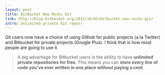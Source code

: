 ```yaml
---
layout: post
title: Bitbucket Now Rocks Git
link: http://blog.bitbucket.org/2011/10/03/bitbucket-now-rocks-git/
intro: Unlimited private Git repos!
---
```


Git users now have a choice of using Github for public projects (a la Twitter) 
and Bitbucket for private projects (Google Plus). I think that is how most 
people are going to use it.

> A big advantage for Bitbucket users is the ability to have **unlimited private 
> repositories for free**. This means you can **store every line of code you've 
> ever written in one place without paying a cent**.

